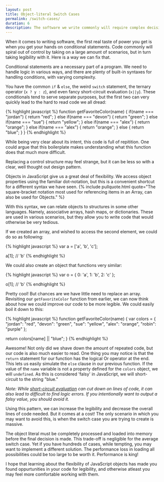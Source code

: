 ```yaml
---
layout: post
title: Object-literal Switch Cases
permalink: /switch-cases/
duration: 6
description: The software we write commonly will require complex decision making. We can make these decisions much more legible by taking advantage of a JavaScript perk.
---
```


When it comes to writing software, the first real taste of power you get is when you get your hands on conditional statements. Code commonly will spiral out of control by taking on a large amount of scenarios, but in turn taking legibility with it. Here is a way we can fix that.

Conditional statements are a necessary part of a program. We need to handle logic in various ways, and there are plenty of built-in syntaxes for handling conditions, with varying complexity.

You have the common `if` & `else`, the weird `switch` statement, the ternary operator (`x ? y : z`), and even fancy short-circuit evaluation (`x||y`). These conditionals tend to serve separate purposes, but the first two can very quickly lead to the hard to read code we all dread:

{% highlight javascript %}
function getFavoriteColor(name) {
  if(name === "jordan") {
    return "red";
  }
  else if(name === "devon") {
    return "green";
  }
  else if(name === "sue") {
    return "yellow";
  }
  else if(name === "alex") {
    return "orange";
  }
  else if(name === "alex") {
    return "orange";
  }
  else {
    return "blue";
  }
}
{% endhighlight %}

While being very clear about its intent, this code is full of repitition. One could argue that this boilerplate makes understanding what this function does that much more difficult.

Replacing a control structure may feel strange, but it can be less so with a clear, well thought out design pattern. 

Objects in JavaScript give us a great deal of flexibility. We access object properties using the familiar dot-notation, but this is a convenient shortcut for a different syntax we have seen. {% include pullquote.html quote="The square-bracket notation most used for referencing items in an Array, can also be used for Objects." %}

With this syntax, we can relate objects to structures in some other languages. Namely, associative arrays, hash maps, or dictionaries. These are used in various scenarios, but they allow you to write code that would otherwise be very tedious.

If we created an array, and wished to access the second element, we could do so as following:

{% highlight javascript %}
var a = ['a', 'b', 'c'];

a[1]; // 'b'
{% endhighlight %}

We could also create an object that functions very similar:

{% highlight javascript %}
var o = {
  0: 'a',
  1: 'b',
  2: 'c'
};

o[1]; // 'b'
{% endhighlight %}

Pretty cool! But chances are we have little need to replace an array. Revisiting our `getFavoriteColor` function from earlier, we can now think about how we could improve our code to be more legible. We could easily boil it down to this:

{% highlight javascript %}
function getFavoriteColor(name) {
  var colors = {
      "jordan": "red",
       "devon": "green",
         "sue": "yellow",
        "alex": "orange",
       "robin": "purple"
  };

  return colors[name] || "blue";
}
{% endhighlight %}

Awesome! Not only did we shave down the amount of repeated code, but our code is also much easier to read. One thing you may notice is that the `return` statement for our function has the logical Or operator at the end. This lets us easily simulate the `else` clause in our previous function. If the value of the `name` variable is not a property defined for the `colors` object, we will `undefined`. As this is considered 'falsy' in JavaScript, we will short-circuit to the string "blue."

*Note: While [short-circuit evaluation](/short-circuit-evaluation/) can cut down on lines of code, it can also lead to difficult to find logic errors. If you intentionally want to output a falsy value, you should avoid it.*

Using this pattern, we can increase the legibility and decrease the overall lines of code needed. But it comes at a cost! The only scenario in which you may want to avoid this, is when the switch case you are trying to create is massive. 

The object literal must be completely processed and loaded into memory before the final decision is made. This trade-off is negligible for the average switch case. Yet if you have hundreds of cases, while tempting, you may want to implement a different solution. The performance loss in loading all possibilities could be too large to be worth it. Performance is king!

I hope that learning about the flexibility of JavaScript objects has made you found oppurtunities in your code for legibility, and otherwise atleast you may feel more comfortable working with them.
